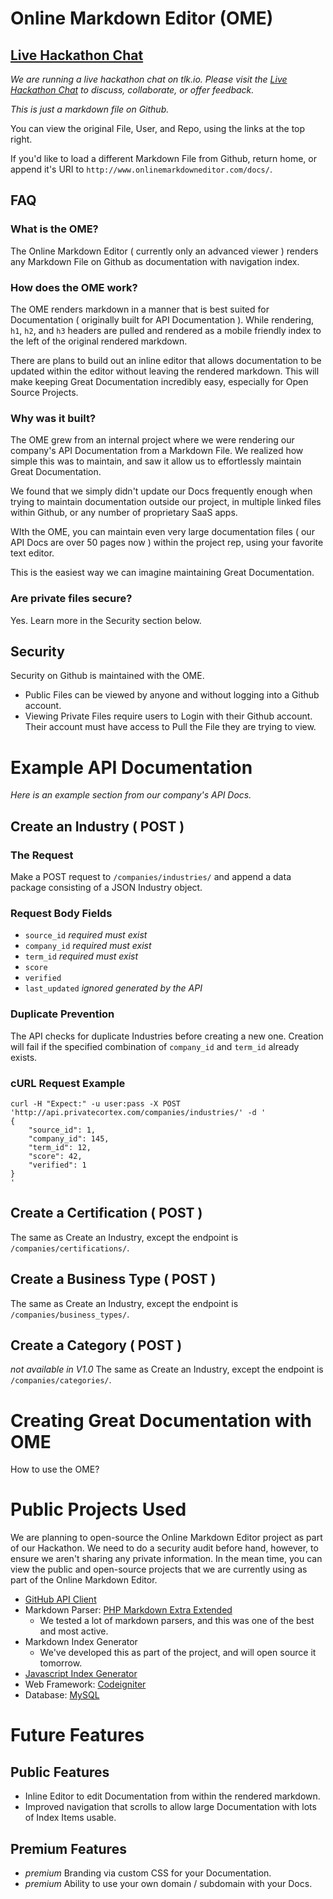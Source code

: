 Online Markdown Editor (OME)
============================
[Live Hackathon Chat](http://tlk.io/ii_hackathon)
---
*We are running a live hackathon chat on tlk.io.  Please visit the [Live Hackathon Chat](http://tlk.io/ii_hackathon) to discuss, collaborate, or offer feedback.*

*This is just a markdown file on Github.*

You can view the original File, User, and Repo, using the links at the top right.

If you'd like to load a different Markdown File from Github, return home, or append it's URI to `http://www.onlinemarkdowneditor.com/docs/`.


FAQ
---

### What is the OME?
The Online Markdown Editor ( currently only an advanced viewer ) renders any Markdown File on Github as documentation with navigation index.

### How does the OME work?
The OME renders markdown in a manner that is best suited for Documentation ( originally built for API Documentation ). While rendering, `h1`, `h2`, and `h3` headers are pulled and rendered as a mobile friendly index to the left of the original rendered markdown.

There are plans to build out an inline editor that allows documentation to be updated within the editor without leaving the rendered markdown.  This will make keeping Great Documentation incredibly easy, especially for Open Source Projects.

### Why was it built?
The OME grew from an internal project where we were rendering our company's API Documentation from a Markdown File.  We realized how simple this was to maintain, and saw it allow us to effortlessly maintain Great Documentation.

We found that we simply didn't update our Docs frequently enough when trying to maintain documentation outside our project, in multiple linked files within Github, or any number of proprietary SaaS apps.

WIth the OME, you can maintain even very large documentation files ( our API Docs are over 50 pages now ) within the project rep, using your favorite text editor.

This is the easiest way we can imagine maintaining Great Documentation.

### Are private files secure?
Yes. Learn more in the Security section below.


Security
--------
Security on Github is maintained with the OME.
- Public Files can be viewed by anyone and without logging into a Github account.
- Viewing Private Files require users to Login with their Github account.  Their account must have access to Pull the File they are trying to view.


Example API Documentation
=========================
*Here is an example section from our company's API Docs.*

Create an Industry ( POST )
---------------------------

### The Request
Make a POST request to `/companies/industries/` and append a data package consisting of a JSON Industry object. 

### Request Body Fields

- `source_id` *required* *must exist*
- `company_id` *required* *must exist*
- `term_id` *required* *must exist*
- `score`
- `verified`
- `last_updated` *ignored* *generated by the API*

### Duplicate Prevention
The API checks for duplicate Industries before creating a new one.  Creation will fail if the specified combination of `company_id` and `term_id` already exists.

### cURL Request Example

```
curl -H "Expect:" -u user:pass -X POST 'http://api.privatecortex.com/companies/industries/' -d '
{
	"source_id": 1,
	"company_id": 145,
	"term_id": 12,
	"score": 42,
	"verified": 1
}
'
```

Create a Certification ( POST )
-------------------------------
The same as Create an Industry, except the endpoint is `/companies/certifications/`.

Create a Business Type ( POST )
-------------------------------
The same as Create an Industry, except the endpoint is `/companies/business_types/`.

Create a Category ( POST )
--------------------------
*not available in V1.0*
The same as Create an Industry, except the endpoint is `/companies/categories/`.


Creating Great Documentation with OME
=====================================
How to use the OME?


Public Projects Used
====================

We are planning to open-source the Online Markdown Editor project as part of our Hackathon.  We need to do a security audit before hand, however, to ensure we aren't sharing any private information.  In the mean time, you can view the public and open-source projects that we are currently using as part of the Online Markdown Editor.

- [GitHub API Client](https://github.com/KnpLabs/php-github-api)
- Markdown Parser: [PHP Markdown Extra Extended](https://github.com/egil/php-markdown-extra-extended)
	- We tested a lot of markdown parsers, and this was one of the best and most active.
- Markdown Index Generator
	- We've developed this as part of the project, and will open source it tomorrow.
- [Javascript Index Generator](http://mmenu.frebsite.nl/)
- Web Framework: [Codeigniter](http://ellislab.com/codeigniter)
- Database: [MySQL](http://www.mysql.com/)


Future Features
===============

Public Features
---------------
- Inline Editor to edit Documentation from within the rendered markdown.
- Improved navigation that scrolls to allow large Documentation with lots of Index Items usable.

Premium Features
----------------
- *premium* Branding via custom CSS for your Documentation.
- *premium* Ability to use your own domain / subdomain with your Docs.
